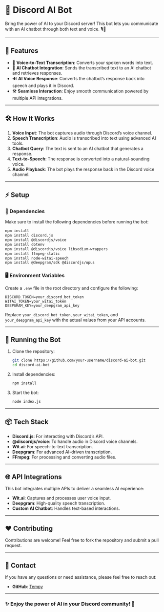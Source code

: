 
# 🤖 Discord AI Bot  
Bring the power of AI to your Discord server! This bot lets you communicate with an AI chatbot through both text and voice. 🎙️💬  

---

## 🌟 Features  
- 🎤 **Voice-to-Text Transcription**: Converts your spoken words into text.  
- 🤖 **AI Chatbot Integration**: Sends the transcribed text to an AI chatbot and retrieves responses.  
- 🔊 **AI Voice Response**: Converts the chatbot’s response back into speech and plays it in Discord.  
- 🛠️ **Seamless Interaction**: Enjoy smooth communication powered by multiple API integrations.

---

## 🛠️ How It Works  
1. **Voice Input**: The bot captures audio through Discord’s voice channel.  
2. **Speech Transcription**: Audio is transcribed into text using advanced AI tools.  
3. **Chatbot Query**: The text is sent to an AI chatbot that generates a response.  
4. **Text-to-Speech**: The response is converted into a natural-sounding voice.  
5. **Audio Playback**: The bot plays the response back in the Discord voice channel.  

---

## ⚡ Setup  

### 🔧 Dependencies  
Make sure to install the following dependencies before running the bot:  

```bash
npm install
npm install discord.js
npm install @discordjs/voice
npm install dotenv
npm install @discordjs/voice libsodium-wrappers
npm install ffmpeg-static
npm install node-witai-speech
npm install @deepgram/sdk @discordjs/opus
```

### 🖥️ Environment Variables  
Create a `.env` file in the root directory and configure the following:  

```env
DISCORD_TOKEN=your_discord_bot_token
WITAI_TOKEN=your_witai_token
DEEPGRAM_KEY=your_deepgram_api_key
```

Replace `your_discord_bot_token`, `your_witai_token`, and `your_deepgram_api_key` with the actual values from your API accounts.

---

## 🚀 Running the Bot  
1. Clone the repository:  
   ```bash
   git clone https://github.com/your-username/discord-ai-bot.git
   cd discord-ai-bot
   ```
2. Install dependencies:  
   ```bash
   npm install
   ```
3. Start the bot:  
   ```bash
   node index.js
   ```

---

## 📦 Tech Stack  
- **Discord.js**: For interacting with Discord’s API.  
- **@discordjs/voice**: To handle audio in Discord voice channels.  
- **Wit.ai**: For speech-to-text transcription.  
- **Deepgram**: For advanced AI-driven transcription.  
- **FFmpeg**: For processing and converting audio files.  

---

## 🌐 API Integrations  
This bot integrates multiple APIs to deliver a seamless AI experience:  
- **Wit.ai**: Captures and processes user voice input.  
- **Deepgram**: High-quality speech transcription.  
- **Custom AI Chatbot**: Handles text-based interactions.  

---

## ❤️ Contributing  
Contributions are welcome! Feel free to fork the repository and submit a pull request.  

---

## 📧 Contact  
If you have any questions or need assistance, please feel free to reach out:  
- **GitHub**: [Tempy](https://github.com/usedtempy)  

---

### ✨ Enjoy the power of AI in your Discord community! 🎉  
